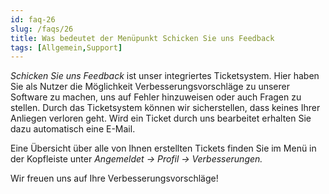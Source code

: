 ```yaml
---
id: faq-26
slug: /faqs/26
title: Was bedeutet der Menüpunkt Schicken Sie uns Feedback
tags: [Allgemein,Support]
---
```

*Schicken Sie uns Feedback* ist unser integriertes Ticketsystem. Hier haben Sie als Nutzer die Möglichkeit Verbesserungsvorschläge zu unserer Software zu machen, uns auf Fehler hinzuweisen oder auch Fragen zu stellen. Durch das Ticketsystem können wir sicherstellen, dass keines Ihrer Anliegen verloren geht. Wird ein Ticket durch uns bearbeitet erhalten Sie dazu automatisch eine E-Mail.

Eine Übersicht über alle von Ihnen erstellten Tickets finden Sie im Menü in der Kopfleiste unter *Angemeldet -> Profil -> Verbesserungen.* 

Wir freuen uns auf Ihre Verbesserungsvorschläge!